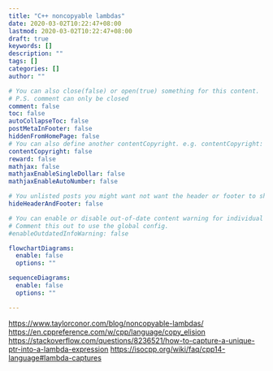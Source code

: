 ```yaml
---
title: "C++ noncopyable lambdas"
date: 2020-03-02T10:22:47+08:00
lastmod: 2020-03-02T10:22:47+08:00
draft: true
keywords: []
description: ""
tags: []
categories: []
author: ""

# You can also close(false) or open(true) something for this content.
# P.S. comment can only be closed
comment: false
toc: false
autoCollapseToc: false
postMetaInFooter: false
hiddenFromHomePage: false
# You can also define another contentCopyright. e.g. contentCopyright: "This is another copyright."
contentCopyright: false
reward: false
mathjax: false
mathjaxEnableSingleDollar: false
mathjaxEnableAutoNumber: false

# You unlisted posts you might want not want the header or footer to show
hideHeaderAndFooter: false

# You can enable or disable out-of-date content warning for individual post.
# Comment this out to use the global config.
#enableOutdatedInfoWarning: false

flowchartDiagrams:
  enable: false
  options: ""

sequenceDiagrams: 
  enable: false
  options: ""

---
```


<!--more-->


https://www.taylorconor.com/blog/noncopyable-lambdas/
https://en.cppreference.com/w/cpp/language/copy_elision
https://stackoverflow.com/questions/8236521/how-to-capture-a-unique-ptr-into-a-lambda-expression
https://isocpp.org/wiki/faq/cpp14-language#lambda-captures

